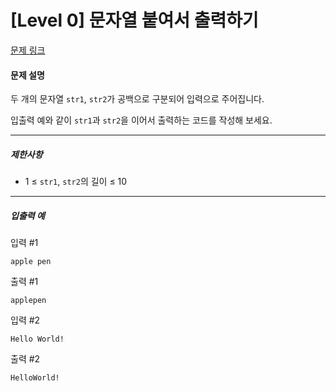 # [Level 0] 문자열 붙여서 출력하기

[문제 링크](https://school.programmers.co.kr/learn/courses/30/lessons/181946)

#### 문제 설명

두 개의 문자열 ```str1```, ```str2```가 공백으로 구분되어 입력으로 주어집니다.

입출력 예와 같이 ```str1```과 ```str2```을 이어서 출력하는 코드를 작성해 보세요.

---

##### 제한사항

- 1 ≤ ```str1```, ```str2```의 길이 ≤ 10

---

##### 입출력 예

입력 #1

```
apple pen
```

출력 #1

```
applepen
```

입력 #2

```
Hello World!
```

출력 #2

```
HelloWorld!
```
